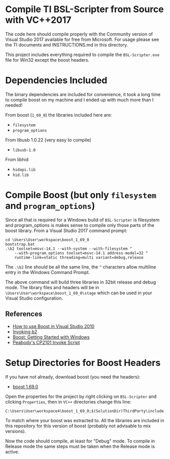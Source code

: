 # Compile TI BSL-Scripter from Source with VC++2017

The code here should compile properly with the Community version of Visual Studio 2017
available for free from Microsoft. For usage please see the TI documents and
INSTRUCTIONS.md in this directory.

This project includes everything required to compile the 
`BSL-Scripter.exe` file for Win32 except the boost headers.

# Dependencies Included

The binary dependencies are included for convenience, it took
a long time to compile boost on my machine and I ended up with
much more than I needed!

From boost (`1_69_0`) the libraries included here are:

* `filesystem`
* `program_options`

From libusb 1.0.22 (very easy to compile)

* `libusb-1.0`

From libhid

* `hidapi.lib`
* `hid.lib`

# Compile Boost (but only `filesystem` and `program_options`)

Since all that is required for a Windows build of `BSL-Scripter`
is filesystem and program_options is makes sense to compile only
those parts of the boost library. From a Visual Studio 2017
command prompt:

    cd \Users\User\workspace\boost_1_69_0
    bootstrap.bat
    .\b2 toolset=msvc-14.1 --with-system --with-filesystem ^
        --with-program_options toolset=msvc-14.1 address-model=32 ^
        runtime-link=static threading=multi variant=debug,release

The `.\b2` line should be all the same line, the `^` characters allow
multiline entry in the Windows Command Prompt.

The above command will build three libraries in 32bit
release and debug mode. The library files and headers will be
in `\Users\User\workspace\boost_1_69_0\stage` which can be used
in your Visual Studio configuration.

## References

* [How to use Boost in Visual Studio 2010](https://stackoverflow.com/questions/2629421/how-to-use-boost-in-visual-studio-2010)
* [Invoking b2](https://www.boost.org/doc/libs/1_51_0/doc/html/bbv2/overview.html#bbv2.overview.invocation)
* [Boost: Getting Started with Windows](https://www.boost.org/doc/libs/1_51_0/more/getting_started/windows.html)
* [Peabody's CP2101 Invoke Script](https://github.com/gbhug5a/CP2102-with-BSL-Scripter-for-MSP430)

# Setup Directories for Boost Headers

If you have not already, download boost (you need the headers):

* [boost 1.69.0](https://dl.bintray.com/boostorg/release/1.69.0/source/)

Open the properties for the project by right clicking on `BSL-Scripter` and
clicking `Properties`, then in `VC++` directories change this line:

    C:\Users\User\workspace4\boost_1_69_0;$(SolutionDir)ThirdParty\include;$(IncludePath)

To match where your boost was extracted to. All the libraries are included 
in this repository for this version of boost (probably not advisable to 
mix versions).

Now the code should compile, at least for "Debug" mode. To compile in Release mode
the same steps must be taken when the Release mode is active.

